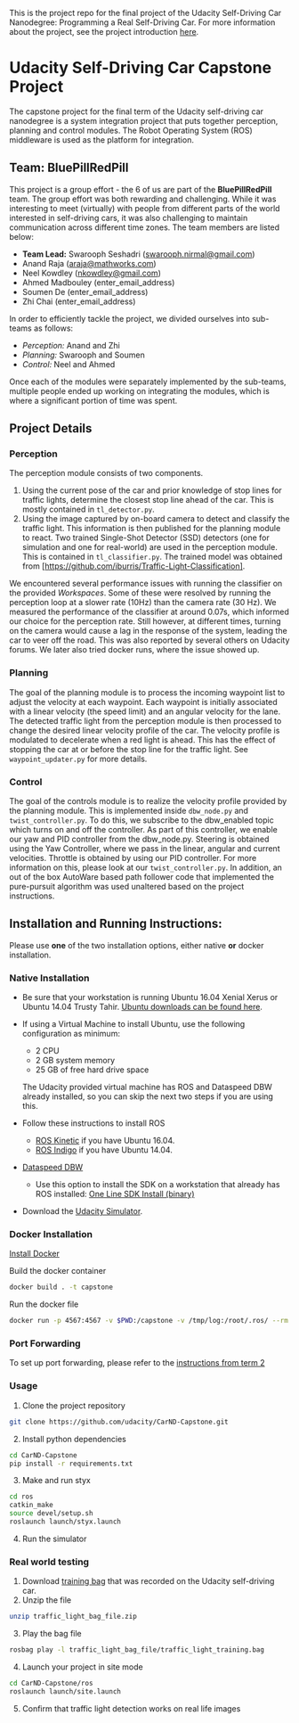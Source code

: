 This is the project repo for the final project of the Udacity Self-Driving Car Nanodegree: Programming a Real Self-Driving Car. For more information about the project, see the project introduction [here](https://classroom.udacity.com/nanodegrees/nd013/parts/6047fe34-d93c-4f50-8336-b70ef10cb4b2/modules/e1a23b06-329a-4684-a717-ad476f0d8dff/lessons/462c933d-9f24-42d3-8bdc-a08a5fc866e4/concepts/5ab4b122-83e6-436d-850f-9f4d26627fd9).
# Udacity Self-Driving Car Capstone Project
The capstone project for the final term of the Udacity self-driving car nanodegree is a system integration project that puts together perception, planning and control modules. The Robot Operating System (ROS) middleware is used as the platform for integration.

## Team: BluePillRedPill
This project is a group effort - the 6 of us are part of the __BluePillRedPill__ team. The group effort was both rewarding and challenging. While it was interesting to meet (virtually) with people from different parts of the world interested in self-driving cars, it was also challenging to maintain communication across different time zones. The team members are listed below:

* __Team Lead:__ Swarooph Seshadri (swarooph.nirmal@gmail.com)
* Anand Raja (araja@mathworks.com)
* Neel Kowdley (nkowdley@gmail.com)
* Ahmed Madbouley (enter_email_address)
* Soumen De (enter_email_address)
* Zhi Chai (enter_email_address)

In order to efficiently tackle the project, we divided ourselves into sub-teams as follows:
* _Perception:_ Anand and Zhi
* _Planning:_ Swarooph and Soumen
* _Control:_ Neel and Ahmed

Once each of the modules were separately implemented by the sub-teams, multiple people ended up working on integrating the modules, which is where a significant portion of time was spent.

## Project Details
### Perception
The perception module consists of two components.
1. Using the current pose of the car and prior knowledge of stop lines for traffic lights, determine the closest stop line ahead of the car. This is mostly contained in `tl_detector.py`.
2. Using the image captured by on-board camera to detect and classify the traffic light. This information is then published for the planning module to react. Two trained Single-Shot Detector (SSD) detectors (one for simulation and one for real-world) are used in the perception module. This is contained in `tl_classifier.py`. The trained model was obtained from [https://github.com/iburris/Traffic-Light-Classification].

We encountered several performance issues with running the classifier on the provided _Workspaces_. Some of these were resolved by running the perception loop at a slower rate (10Hz) than the camera rate (30 Hz). We measured the performance of the classifier at around 0.07s, which informed our choice for the perception rate. Still however, at different times, turning on the camera would cause a lag in the response of the system, leading the car to veer off the road. This was also reported by several others on Udacity forums. We later also tried docker runs, where the issue showed up.

### Planning
The goal of the planning module is to process the incoming waypoint list to adjust the velocity at each waypoint. Each waypoint is initially associated with a linear velocity (the speed limit) and an angular velocity for the lane. The detected traffic light from the perception module is then processed to change the desired linear velocity profile of the car. The velocity profile is modulated to decelerate when a red light is ahead. This has the effect of stopping the car at or before the stop line for the traffic light. See `waypoint_updater.py` for more details.

### Control
The goal of the controls module is to  realize the velocity profile provided by the planning module. This is implemented inside `dbw_node.py` and `twist_controller.py`. To do this, we subscribe to the dbw_enabled topic which turns on and off the controller. As part of this controller, we enable our yaw and PID controller from the dbw_node.py. Steering is obtained using the Yaw Controller, where we pass in the linear, angular and current velocities. Throttle is obtained by using our PID controller.  For more information on this, please look at our `twist_controller.py`. In addition, an out of the box AutoWare based path follower code that implemented the pure-pursuit algorithm was used unaltered based on the project instructions.



## Installation and Running Instructions:

Please use **one** of the two installation options, either native **or** docker installation.

### Native Installation

* Be sure that your workstation is running Ubuntu 16.04 Xenial Xerus or Ubuntu 14.04 Trusty Tahir. [Ubuntu downloads can be found here](https://www.ubuntu.com/download/desktop).
* If using a Virtual Machine to install Ubuntu, use the following configuration as minimum:
  * 2 CPU
  * 2 GB system memory
  * 25 GB of free hard drive space

  The Udacity provided virtual machine has ROS and Dataspeed DBW already installed, so you can skip the next two steps if you are using this.

* Follow these instructions to install ROS
  * [ROS Kinetic](http://wiki.ros.org/kinetic/Installation/Ubuntu) if you have Ubuntu 16.04.
  * [ROS Indigo](http://wiki.ros.org/indigo/Installation/Ubuntu) if you have Ubuntu 14.04.
* [Dataspeed DBW](https://bitbucket.org/DataspeedInc/dbw_mkz_ros)
  * Use this option to install the SDK on a workstation that already has ROS installed: [One Line SDK Install (binary)](https://bitbucket.org/DataspeedInc/dbw_mkz_ros/src/81e63fcc335d7b64139d7482017d6a97b405e250/ROS_SETUP.md?fileviewer=file-view-default)
* Download the [Udacity Simulator](https://github.com/udacity/CarND-Capstone/releases).

### Docker Installation
[Install Docker](https://docs.docker.com/engine/installation/)

Build the docker container
```bash
docker build . -t capstone
```

Run the docker file
```bash
docker run -p 4567:4567 -v $PWD:/capstone -v /tmp/log:/root/.ros/ --rm -it capstone
```

### Port Forwarding
To set up port forwarding, please refer to the [instructions from term 2](https://classroom.udacity.com/nanodegrees/nd013/parts/40f38239-66b6-46ec-ae68-03afd8a601c8/modules/0949fca6-b379-42af-a919-ee50aa304e6a/lessons/f758c44c-5e40-4e01-93b5-1a82aa4e044f/concepts/16cf4a78-4fc7-49e1-8621-3450ca938b77)

### Usage

1. Clone the project repository
```bash
git clone https://github.com/udacity/CarND-Capstone.git
```

2. Install python dependencies
```bash
cd CarND-Capstone
pip install -r requirements.txt
```
3. Make and run styx
```bash
cd ros
catkin_make
source devel/setup.sh
roslaunch launch/styx.launch
```
4. Run the simulator

### Real world testing
1. Download [training bag](https://s3-us-west-1.amazonaws.com/udacity-selfdrivingcar/traffic_light_bag_file.zip) that was recorded on the Udacity self-driving car.
2. Unzip the file
```bash
unzip traffic_light_bag_file.zip
```
3. Play the bag file
```bash
rosbag play -l traffic_light_bag_file/traffic_light_training.bag
```
4. Launch your project in site mode
```bash
cd CarND-Capstone/ros
roslaunch launch/site.launch
```
5. Confirm that traffic light detection works on real life images
